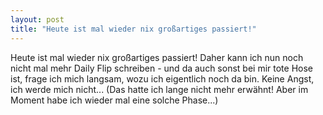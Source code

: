```yaml
---
layout: post
title: "Heute ist mal wieder nix großartiges passiert!"
---
```


Heute ist mal wieder nix großartiges passiert! Daher kann ich nun noch nicht mal mehr Daily Flip schreiben - und da auch sonst bei mir tote Hose ist, frage ich mich langsam, wozu ich eigentlich noch da bin. Keine Angst, ich werde mich nicht... (Das hatte ich lange nicht mehr erwähnt! Aber im Moment habe ich wieder mal eine solche Phase...)
